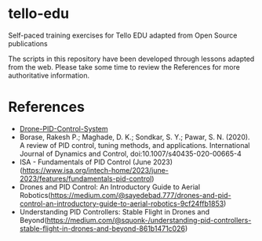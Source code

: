 # tello-edu
Self-paced training exercises for Tello EDU adapted from Open Source publications

The scripts in this repository have been developed through lessons adapted from the web. Please take some time to review the References for more authoritative information.

# References

- [Drone-PID-Control-System](https://github.com/Andre-AH/Drone-PID-Control-System)
- Borase, Rakesh P.; Maghade, D. K.; Sondkar, S. Y.; Pawar, S. N. (2020). A review of PID control, tuning methods, and applications. International Journal of Dynamics and Control, doi:10.1007/s40435-020-00665-4 
- ISA - Fundamentals of PID Control (June 2023)(https://www.isa.org/intech-home/2023/june-2023/features/fundamentals-pid-control) 
- Drones and PID Control: An Introductory Guide to Aerial Robotics(https://medium.com/@sayedebad.777/drones-and-pid-control-an-introductory-guide-to-aerial-robotics-9cf24ffb1853)
- Understanding PID Controllers: Stable Flight in Drones and Beyond(https://medium.com/@squonk-/understanding-pid-controllers-stable-flight-in-drones-and-beyond-861b1471c026) 
